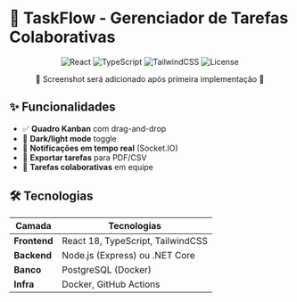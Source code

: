 # 🚀 TaskFlow - Gerenciador de Tarefas Colaborativas

<div align="center">
  <!-- Espaço reservado para futura imagem -->
  <p>
    <img src="https://img.shields.io/badge/react-%2320232a.svg?logo=react" alt="React">
    <img src="https://img.shields.io/badge/typescript-%23007ACC.svg?logo=typescript" alt="TypeScript">
    <img src="https://img.shields.io/badge/tailwindcss-%2338B2AC.svg?logo=tailwind-css" alt="TailwindCSS">
    <img src="https://img.shields.io/badge/license-MIT-blue" alt="License">
  </p>
  <p>🚧 Screenshot será adicionado após primeira implementação 🚧</p>
</div>

## ✨ Funcionalidades
- ✅ **Quadro Kanban** com drag-and-drop
- 🌙 **Dark/light mode** toggle
- 🔔 **Notificações em tempo real** (Socket.IO)
- 📁 **Exportar tarefas** para PDF/CSV
- 👥 **Tarefas colaborativas** em equipe

## 🛠️ Tecnologias
| Camada          | Tecnologias                           |
|-----------------|---------------------------------------|
| **Frontend**    | React 18, TypeScript, TailwindCSS     |
| **Backend**     | Node.js (Express) ou .NET Core        |
| **Banco**       | PostgreSQL (Docker)                   |
| **Infra**       | Docker, GitHub Actions                |




